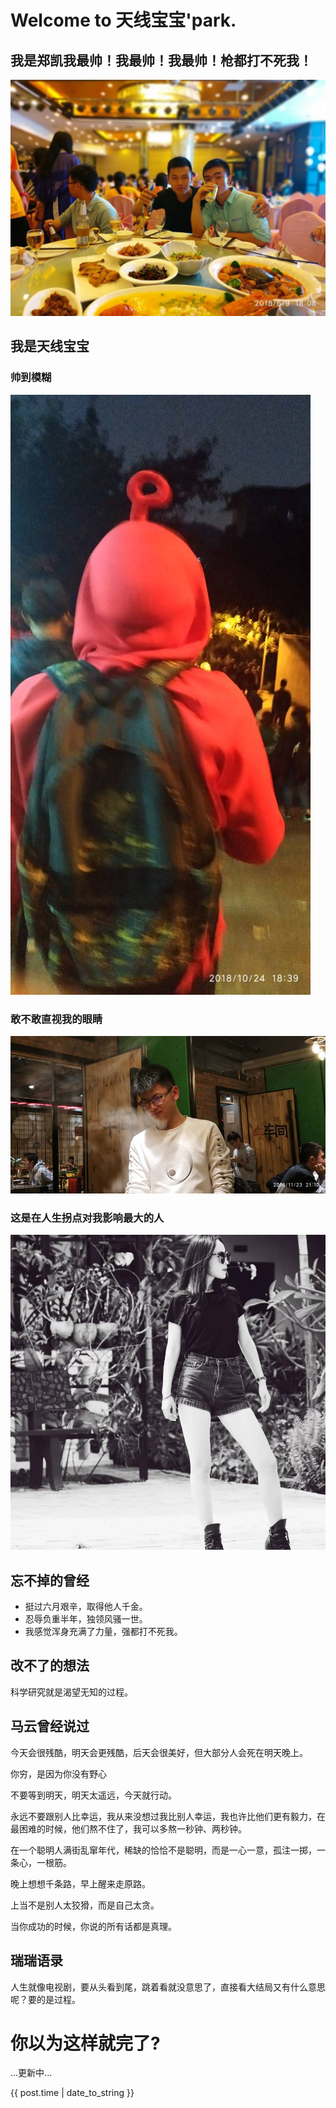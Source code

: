 
#                                         Welcome to 天线宝宝'park.


## 我是郑凯我最帅！我最帅！我最帅！枪都打不死我！
![郑凯](https://github.com/lirui-2018/lirui-2018.github.io/blob/master/QQ%E5%9B%BE%E7%89%8720181226215158.jpg?raw=true)

## 我是天线宝宝
### 帅到模糊
![](https://github.com/lirui-2018/lirui-2018.github.io/blob/master/-5cb8eae25ecb34.jpg?raw=true)
### 敢不敢直视我的眼睛
![](https://github.com/lirui-2018/lirui-2018.github.io/blob/master/733c18d63f65944.jpg?raw=true)
### 这是在人生拐点对我影响最大的人
![](https://github.com/lirui-2018/lirui-2018.github.io/blob/master/1ebded781c8ab458.jpg?raw=true)
## 忘不掉的曾经
- 挺过六月艰辛，取得他人千金。
- 忍辱负重半年，独领风骚一世。
- 我感觉浑身充满了力量，强都打不死我。





## 改不了的想法

科学研究就是渴望无知的过程。





## 马云曾经说过

今天会很残酷，明天会更残酷，后天会很美好，但大部分人会死在明天晚上。

你穷，是因为你没有野心

不要等到明天，明天太遥远，今天就行动。

永远不要跟别人比幸运，我从来没想过我比别人幸运，我也许比他们更有毅力，在最困难的时候，他们熬不住了，我可以多熬一秒钟、两秒钟。

在一个聪明人满街乱窜年代，稀缺的恰恰不是聪明，而是一心一意，孤注一掷，一条心，一根筋。

晚上想想千条路，早上醒来走原路。

上当不是别人太狡猾，而是自己太贪。

当你成功的时候，你说的所有话都是真理。





## 瑞瑞语录

人生就像电视剧，要从头看到尾，跳着看就没意思了，直接看大结局又有什么意思呢？要的是过程。





# 你以为这样就完了?

...更新中...

{{ post.time | date_to_string }}
